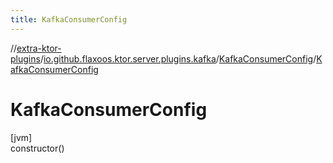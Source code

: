 ```yaml
---
title: KafkaConsumerConfig
---
```

//[extra-ktor-plugins](../../../index.md)/[io.github.flaxoos.ktor.server.plugins.kafka](../index.md)/[KafkaConsumerConfig](index.md)/[KafkaConsumerConfig](-kafka-consumer-config.md)



# KafkaConsumerConfig



[jvm]\
constructor()




